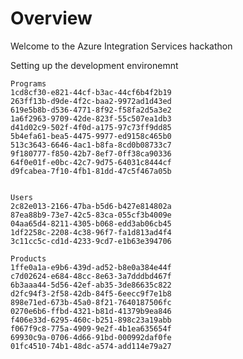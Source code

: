 # Overview

Welcome to the Azure Integration Services hackathon

Setting up the development environemnt


    Programs
    1cd8cf30-e821-44cf-b3ac-44cf6b4f2b19
    263ff13b-d9de-4f2c-baa2-9972ad1d43ed
    619e5b8b-d536-4771-8f92-f58fa2d5a3e2
    1a6f2963-9709-42de-823f-55c507ea1db3
    d41d02c9-502f-4f0d-a175-97c73ff9dd85
    5b4efa61-bea5-4475-9977-ed9158c465b0
    513c3643-6646-4ac1-b8fa-8cd0b08733c7
    9f180777-f850-42b7-8ef7-0ff38ca90336
    64f0e01f-e0bc-42c7-9d75-64031c8444cf
    d9fcabea-7f10-4fb1-81dd-47c5f467a05b


    Users
    2c82e013-2166-47ba-b5d6-b427e814802a
    87ea88b9-73e7-42c5-83ca-055cf3b4009e
    04aa65d4-8211-4305-b068-edd3ab06cb45
    1df2258c-2208-4c38-96f7-fa1d813ad4f4
    3c11cc5c-cd1d-4233-9cd7-e1b63e394706

    Products
    1ffe0a1a-e9b6-439d-ad52-b8e0a384e44f
    c7d02624-e684-48cc-8e63-3a7dddbd467f
    6b3aaa44-5d56-42ef-ab35-3de86635c822
    d2fc94f3-2f58-42db-84f5-6eecc9f7e1b8
    898e71ed-673b-45a0-8f21-7640187506fc
    0270e6b6-ffbd-4321-b81d-41379b9ea846
    f406e33d-6295-460c-b251-898c23a19abb
    f067f9c8-775a-4909-9e2f-4b1ea635654f
    69930c9a-0706-4d66-91bd-000992daf0fe
    01fc4510-74b1-48dc-a574-add114e79a27
